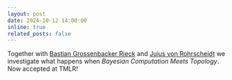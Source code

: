 ```yaml
---
layout: post
date: 2024-10-12 14:00:00
inline: true
related_posts: false
---
```


Together with [Bastian Grossenbacker Rieck](https://bastian.rieck.me/) and [Juius von Rohrscheidt](https://rohrscheidt.com/) we investigate what happens when <i>Bayesian Computation Meets Topology</i>. Now accepted at TMLR! 